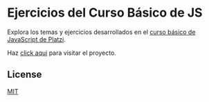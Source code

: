 # Ejercicios del Curso Básico de JS

Explora los temas y ejercicios desarrollados en el [curso básico de JavaScript de Platzi](https://platzi.com/cursos/basico-javascript/).

Haz [click aqui](4lexmccarthy.github.io/basico-js/index.html) para visitar el proyecto.


## License

[MIT](https://choosealicense.com/licenses/mit/)
